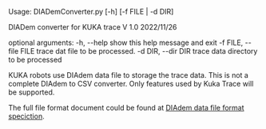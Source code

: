 
Usage: DIADemConverter.py [-h] [-f FILE | -d DIR]

DIADem converter for KUKA trace V 1.0 2022/11/26

optional arguments:
  -h, --help            show this help message and exit
  -f FILE, --file FILE  trace dat file to be processed.
  -d DIR, --dir DIR     trace data directory to be processed


KUKA robots use DIAdem data file to storage the trace data.
This is not a complete DIAdem to CSV converter. Only features used by Kuka Trace will be supported.

The full file format document could be found at [DIAdem data file format speciction](https://www.ni.com/docs/zh-CN/bundle/diadem/page/header/header/header_overview.htm).